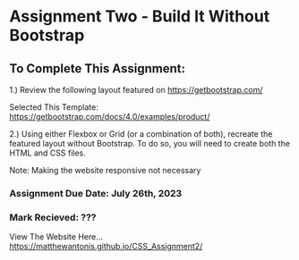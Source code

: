 # Assignment Two - Build It Without Bootstrap
 
## To Complete This Assignment: 

1.) Review the following layout featured on https://getbootstrap.com/

Selected This Template: https://getbootstrap.com/docs/4.0/examples/product/

2.) Using either Flexbox or Grid (or a combination of both), recreate the featured layout without Bootstrap. To do so, you will need to create both the HTML and CSS files. 

Note: Making the website responsive not necessary 

### Assignment Due Date: July 26th, 2023
### Mark Recieved: ???

View The Website Here... https://matthewantonis.github.io/CSS_Assignment2/
